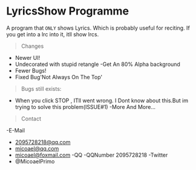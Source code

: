# LyricsShow Programme
A program that ``ONLY`` shows Lyrics. Which is probably useful for reciting.
If you get into a lrc into it, itll show lrcs.
> Changes
- Newer UI!
 - Undecorated with stupid retangle
 -Get An 80% Alpha background
- Fewer Bugs!
 - Fixed Bug'Not Always On The Top'

> Bugs still exists:
- When you click STOP , ITll went wrong.
  I Dont know about this.But im trying to solve this
  problem(ISSUE#1)
-More And More...

> Contact

-E-Mail 
 - 2095728218@qq.com
 - micoael@qq.com
 - micoael@foxmail.com
-QQ
  -QQNumber 2095728218
-Twitter
  - @MicoaelPrimo 
